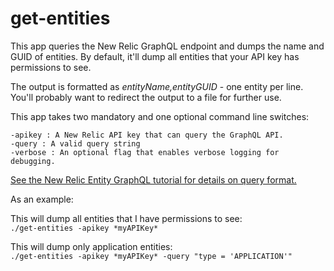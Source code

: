 # get-entities

This app queries the New Relic GraphQL endpoint and dumps the name and GUID of entities.  By default, it'll dump all entities that your API key has permissions to see.

The output is formatted as *entityName,entityGUID* - one entity per line.  You'll probably want to redirect the output to a file for further use.

This app takes two mandatory and one optional command line switches:

 `-apikey : A New Relic API key that can query the GraphQL API.  `  
 `-query : A valid query string  `  
 `-verbose : An optional flag that enables verbose logging for debugging.`
 
[See the New Relic Entity GraphQL tutorial for details on query format.](https://docs.newrelic.com/docs/apis/nerdgraph/examples/nerdgraph-entities-api-tutorial)

As an example:

This will dump all entities that I have permissions to see:  
`./get-entities -apikey *myAPIKey*`  

This will dump only application entities:  
 `./get-entities -apikey *myAPIKey* -query "type = 'APPLICATION'"`  
